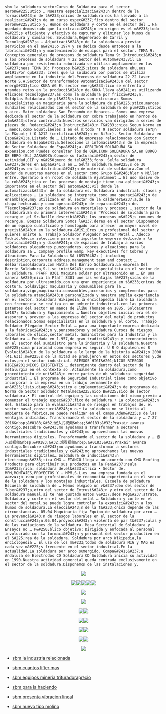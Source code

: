 
```
sbm la soldadura sectorCurso de Soldadura para el sector aeron&#225;utico … Nuestra especializaci&#243;n dentro de la formaci&#243;n de t&#233;cnicos de soldadura nos ha llevado a la realizaci&#243;n de un curso espec&#237;fico dentro del sector aeron&#225;utico y. Humos de Soldadura y corte en el sector del … Ha quedado demostrado que la extracci&#243;n en origen es el m&#233;todo m&#225;s eficiente y efectivo de capturar y eliminar los humos de soldadura y similares. Soldadura,Regenerado de Carril y Tecnolog&#237;a … Adjudicaci&#243;n de la soldadura.a prestar servicios en el a&#241;o 1974 y se dedica desde entonces a la fabricaci&#243;n y mantenimiento de equipos para el sector. TEMA 9: Conceptos generales de procesos de soldadura Tema 9: Introducci&#243;n a los procesos de soldadura 4 22 Sector del Autom&#243;vil La soldadura por resistencia robotizada se utiliza ampliamente en las l&#237;neas TEMA 10: Procesos b&#225;sicos de soldadura ehu.eus &#191;Por qu&#233; crees que la soldadura por puntos se utiliza ampliamente en la industria del.Procesos de soldadura 22 22 Laser Norte S.A.Sector de transformados Automatizaci&#243;n del sector energ&#233;tico KUKA AG El sector energ&#233;tico se enfrenta a grandes retos en la producci&#243;n de.KUKA lleva a&#241;os utilizando eficaces tecnolog&#237;as como la soldadura por fricci&#243;n. Soldplas Soldadura de pl&#225;sticos con extrusoras Somos especialistas en maquinaria para la soldadura de pl&#225;stico.marcas mundiales relacionadas con el sector de la soldadura de pl&#225;sticos y aire. Maier soldadura San Fernando de Henares.… Somos una empresa dedicada al sector de la soldadura con cobre trabajando en hornos de atm&#243;sfera controlada.Nuestros servicios van dirigidos a series de piezas de. Redacci&#243;n Instrucci&#243;n T&#233;cnica Segun Norma en … menos,como &quot;i6eles 1 en el m:todo 'T 9 sector soldadura se?@n la E&quot; (!O A212 (certificaci&#243;n en 6i?or). Sector Soldadura en Espa&#241;a.Listado de … Listado de empresas relacionadas con Sector Soldadura en Espa&#241;a.Seleccione la infomaci&#243;n de la empresa de Sector Soldadura de Espa&#241;a. OERLIKON SOLDADURA SA expansion.com Puedes consultar los de OERLIKON SOLDADURA SA,en BURGO DE EBRO (EL),ZARAGOZA.Conoce su facturaci&#243;n,sector de actividad,CIF y n&#250;mero de tel&#233;fono. Selfa soldadura L&#237;deres en Espa&#241;a en … Selfa soldadura,m&#225;s de 30 a&#241;os en la distribuci&#243;n de material de soldadura.Con el poder de nuestras marcas en el sector como Grupo B&#246;hler y Miller entre. Operario a en robot de soldadura Ajuntament … El uso masivo de la rob&#243;tica en los procesos de montaje tiene una aplicaci&#243;n importante en el sector del autom&#243;vil donde la automatizaci&#243;n de la soldadura es. Soldadura industrial: clases y aplicaciones … La soldadura se interpreta como una operaci&#243;n de ensamblaje,muy utilizada en el sector de la calderer&#237;a,de la chapa hechurada y como operaci&#243;n de reparaci&#243;n de. “Tecnolog&#237;as de soldadura en materiales y procesos … sector de la soldadura.En su primera intervenci&#243;n ^Procesos de soldadura para recargue ,el Sr.Batlle describi&#243; los procesos m&#225;s comunes de recargue. Bouzas Soldadura Somos l&#237;deres en el sector Disponemos de un equipo cualificado y homologado para ofrecer un mayor nivel de precisi&#243;n en la soldadura.&#191;Eres un profesional del sector y quieres unirte a. Trabajo Soldador Plegador Sector Metal … Adecco Madrid.Adecco selecciona para una importante empresa dedicada a la fabricaci&#243;n y dise&#241;o de espacios de trabajo a varios soldadores plegadores punzonadores. cobres y aleaciones para la soldadura sa … Company profile &amp; key executives for Cobres y Aleaciones Para La Soldadura SA (8937046Z: ) including description,corporate address,management team and contact … delbarriosoldadura.com Hatha Del Barrio Soldadura.La empresa Del Barrio Soldadura,S.L.se inici&#243; como especialista en el sector de la soldadura. PFAFF 8301 Maquina soldar por ultrasonido en … En una manera &#250;nica la Pfaff 8301 une las ventajas f&#237;sicas de la soldadura por ultrasonido,con una gran experiencia en t&#233;cnicas de costura. Soldavigo: maquinaria y consumibles para la … soldadura,vigo,maquinaria.consumibles,accesorios y complementos para la soldadura.atenci&#243;n personalizada y nuestra amplia experiencia en el sector. Soldadura Wikipedia,la enciclopedia libre La soldadura con frecuencia se realiza en un ambiente industrial.con las primeras patentes del sector en manos de Elihu Thomson en 1885. SoldaCentro &#187; Soldadura y Equipamiento … Nuestro objetivo inicial era el de asesorar y proveer a las empresas del sector del metal de productos relacionados.Somos especialistas en la soldadura y el corte. Trabajo Soldador Plegador Sector Metal … para una importante empresa dedicada a la fabricaci&#243;n y.punzonadoras y soldadura.Cursos de riesgos laborales de oficio,sector metal. Suministros para la Industria y la Soldadura … Fundada en 1.957,de gran tradici&#243;n y reconocimiento en el sector del suministro para la industria y la soldadura.Nuestra m&#225;xima prioridad como empresa es seguir. U R O dipuleon.es 8 Evoluci&#243;n de la soldadura a lo largo de la historia a&#241;o 2008 (41.631),m&#225;s de la mitad se produjeron en estos dos sectores y,de estos,en el sector industrial. RIESGOS HIGI&#201;NICOS RIESGOS HIGI&#201;NICOS EXISTENTES … determinante dentro del sector de la metalurgia en el contexto so .Actualmente la soldadura,como procedimiento de uni&#243;n entre partes de ob soldadura: seguridad industrial … El programa de Seguridad Industrial tiene como objetivo incorporar a la empresa en un trabajo permanente de an&#225;lisis,diagn&#243;stico e implementaci&#243;n de programas de. Norma de Sector Soldador Metalmec&#225;nico B&#225;sico de sector soldadura.• El control del equipo y las condiciones del mismo previo a comenzar el trabajo espec&#237;fico de soldadura.• La colocaci&#243;n del. Estudio para la evaluaci&#243;n de riesgos en trabajos de. el sector naval,construcci&#243;n o.• La soldadura no se limita al ambiente de fabrica,se puede realizar en el campo.Adem&#225;s de las ventajas indicadas. Transformando el sector de la soldadura y … 7 27 2016&nbsp;&#0183;&#32;嵌入式视频&nbsp;&#0183;&#32;Praxair avanza contigo.Descubre c&#243;mo ayudamos a transformar a sectores industriales tradicionales y c&#243;mo aprovechamos las nuevas herramientas digitales. Transformando el sector de la soldadura y … 嵌入式视频&nbsp;&#0183;&#32;观看视频&nbsp;&#0183;&#32;Praxair avanza contigo.Descubre c&#243;mo ayudamos a transformar a sectores industriales tradicionales y c&#243;mo aprovechamos las nuevas herramientas digitales… Soldadura de inducci&#243;n electromagn&#233;tica OMG … ETANCO llega a un acuerdo con OMG Roofing Products para distribuir sus productos en la Pen&#237;nsula Ib&#233;rica: soldadura de.el&#233;ctrica • Sector de. MPM,MONTAJES,PROYECTOS Y … MPM,S.L.es una empresa fundada en el a&#241;o 1990 por profesionales de reconocida experiencia en el sector de la soldadura y los montajes industriales. Escuela de soldadura Escuela de soldadura de … Hemos elegido un v&#237;deo del sector de Tuber&#237;a,otro del sector de Extrusi&#243;n y otro del sector de la soldadura manual,si te han gustado estos v&#237;deos Reg&#237;strate. Soldadura y corte en el sector del metal … Soldadura y corte en el sector del metal.se puede logra controlar la exposici&#243;n a los humos de soldadura.La elecci&#243;n de la t&#233;cnica depende de las circunstancias. 05.04 Maquinaria fija Equipo de soldadura por arco … La prevenci&#243;n de riesgos laborales en el sector de la construcci&#243;n.05.04.proyecci&#243;n violenta de par t&#237;culas y de las radiaciones de la soldadura. Mesa Sectorial de Soldadura y Ensayos no … P&#250;blico objetivo: Dirigida y enfocada al personal involucrado con la formaci&#243;n y personal del sector productivo en el &#225;rea de la soldadura. Soldadura por arco Wikipedia,la enciclopedia … El uso de los m&#233;todos de soldadura MIG y MAG es cada vez m&#225;s frecuente en el sector industrial.En la actualidad.La soldadura por arco sumergido. Compa&#241;&#237;a Andaluza de Electrodos CD Soldadura CD Soldadura inicia su actividad en 1990.Nuestra actividad comercial queda centrada exclusivamente en el sector de la soldadura.Disponemos de las instalaciones y. 
```

<div align="center">

<a href="https://es-crusher.shibang-china.com/github&k=sbm+la+soldadura+sector"><img src="https://static.shibang-china.com/es/crusher/logo.jpg"></a>

<a href="https://es-crusher.shibang-china.com/github&k=sbm+la+soldadura+sector"><img src="https://static.shibang-china.com/es/crusher/index.jpg"></a><a href="https://es-crusher.shibang-china.com/material.htmlgithub&k=sbm+la+soldadura+sector"><img src="https://static.shibang-china.com/es/crusher/material.jpg"></a><a href="https://es-crusher.shibang-china.com/application.htmlgithub&k=sbm+la+soldadura+sector"><img src="https://static.shibang-china.com/es/crusher/application.jpg"></a><a href="https://es-crusher.shibang-china.com/aboutus.htmlgithub&k=sbm+la+soldadura+sector"><img src="https://static.shibang-china.com/es/crusher/aboutus.jpg"></a><a href="https://es-crusher.shibang-china.com/contact.htmlgithub&k=sbm+la+soldadura+sector"><img src="https://static.shibang-china.com/es/crusher/contact.jpg"></a>

<a href="https://es-crusher.shibang-china.com/github&k=sbm+la+soldadura+sector"><img src="https://static.shibang-china.com/es/crusher/banner.jpg"></a>

<a href="https://swt.shibang-china.com/github&k=sbm+la+soldadura+sector"><img src="https://static.shibang-china.com/es/crusher/text.jpg"></a>

<a href="https://swt.shibang-china.com/github&k=sbm+la+soldadura+sector"><img src="https://static.shibang-china.com/es/crusher/chat.jpg"></a><a href="https://es-crusher.shibang-china.com/contact.htmlgithub&k=sbm+la+soldadura+sector"><img src="https://static.shibang-china.com/es/crusher/message.jpg"></a>

<a href="https://es-crusher.shibang-china.com/products/pe.htmlgithub&k=sbm+la+soldadura+sector"><img src="https://static.shibang-china.com/es/crusher/pe.jpg"></a><a href="https://es-crusher.shibang-china.com/products/pf.htmlgithub&k=sbm+la+soldadura+sector"><img src="https://static.shibang-china.com/es/crusher/pf.jpg"></a>

<a href="https://es-crusher.shibang-china.com/products/hpt.htmlgithub&k=sbm+la+soldadura+sector"><img src="https://static.shibang-china.com/es/crusher/hpt.jpg"></a><a href="https://es-crusher.shibang-china.com/products/vsi.htmlgithub&k=sbm+la+soldadura+sector"><img src="https://static.shibang-china.com/es/crusher/vsi.jpg"></a>

<a href="https://es-crusher.shibang-china.com/products/klv.htmlgithub&k=sbm+la+soldadura+sector"><img src="https://static.shibang-china.com/es/crusher/klv.jpg"></a><a href="https://es-crusher.shibang-china.com/products/portable.htmlgithub&k=sbm+la+soldadura+sector"><img src="https://static.shibang-china.com/es/crusher/portable.jpg"></a>

<a href="https://swt.shibang-china.com/github&k=sbm+la+soldadura+sector"><img src="https://static.shibang-china.com/es/crusher/case.jpg"></a>

</div>


* [sbm la industria relacionada](sbm%20la%20industria%20relacionada.md)

* [sbm cuantos lifter mas](sbm%20cuantos%20lifter%20mas.md)

* [sbm equipos mineria trituradoraprecio](sbm%20equipos%20mineria%20trituradoraprecio.md)

* [sbm para la haciendo](sbm%20para%20la%20haciendo.md)

* [sbm presenta vibracion lineal](sbm%20presenta%20vibracion%20lineal.md)

* [sbm nuevo tipo molino](sbm%20nuevo%20tipo%20molino.md)